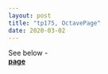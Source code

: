 ```yaml
---
layout: post
title: "tp175, OctavePage"
date: 2020-03-02
---
```


See below - <br>
<b><a href="/work/Ointrodev.html">page</a></b>